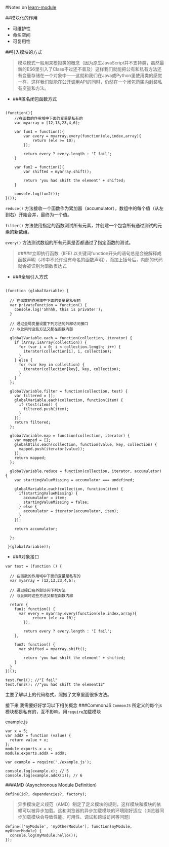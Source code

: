 #Notes on [learn-module](https://zhuanlan.zhihu.com/p/22890374)

##模块化的作用

* 可维护性
* 命名空间
* 可复用性

##引入模块的方式
>模块模式一般用来模拟类的概念（因为原生JavaScript并不支持类，虽然最新的ES6里引入了Class不过还不普及）这样我们就能把公有和私有方法还有变量存储在一个对象中——这就和我们在Java或Python里使用类的感觉一样。这样我们就能在公开调用API的同时，仍然在一个闭包范围内封装私有变量和方法。

* ###匿名闭包函数方式
```

(function(){
	//在函数的作用域中下面的变量是私有的
	var myarray = [12,13,23,4,6];

	var fun1 = function(){
		var every = myarray.every(function(ele,index,array){
			return (ele >= 10);
		});

		return every ? every.length : 'I fail';
	}

	var fun2 = function(){
		var shifted = myarray.shift();

		return 'you had shift the element' + shifted;
	}

	console.log(fun2());
}());

```


`reduce()` 方法接收一个函数作为累加器（accumulator），数组中的每个值（从左到右）开始合并，最终为一个值。

`filter()` 方法使用指定的函数测试所有元素，并创建一个包含所有通过测试的元素的新数组。

`every()` 方法测试数组的所有元素是否都通过了指定函数的测试。

>#####立即执行函数（IIFE)
以关键词function开头的语句总是会被解释成函数声明（JS中不允许没有命名的函数声明），而加上括号后，内部的代码就会被识别为函数表达式


* ###全局引入方式

```

(function (globalVariable) {

  // 在函数的作用域中下面的变量是私有的
  var privateFunction = function() {
    console.log('Shhhh, this is private!');
  }

  // 通过全局变量设置下列方法的外部访问接口
  // 与此同时这些方法又都在函数内部

  globalVariable.each = function(collection, iterator) {
    if (Array.isArray(collection)) {
      for (var i = 0; i < collection.length; i++) {
        iterator(collection[i], i, collection);
      }
    } else {
      for (var key in collection) {
        iterator(collection[key], key, collection);
      }
    }
  };

  globalVariable.filter = function(collection, test) {
    var filtered = [];
    globalVariable.each(collection, function(item) {
      if (test(item)) {
        filtered.push(item);
      }
    });
    return filtered;
  };

  globalVariable.map = function(collection, iterator) {
    var mapped = [];
    globalUtils.each(collection, function(value, key, collection) {
      mapped.push(iterator(value));
    });
    return mapped;
  };

  globalVariable.reduce = function(collection, iterator, accumulator) {
    var startingValueMissing = accumulator === undefined;

    globalVariable.each(collection, function(item) {
      if(startingValueMissing) {
        accumulator = item;
        startingValueMissing = false;
      } else {
        accumulator = iterator(accumulator, item);
      }
    });

    return accumulator;

  };

 }(globalVariable));

```

* ###对象接口

```
var test = (function () {

  // 在函数的作用域中下面的变量是私有的
  var myarray = [12,13,23,4,6];

  // 通过接口在外部访问下列方法
  // 与此同时这些方法又都在函数内部

  return {
    fun1: function() {
      var every = myarray.every(function(ele,index,array){
			return (ele >= 10);
		});

		return every ? every.length : 'I fail';
    },

    fun2: function() {
      var shifted = myarray.shift();

		return 'you had shift the element' + shifted;
    }
  }
})();

test.fun1(); //"I fail"
test.fun2(); //"you had shift the element12"

```

主要了解以上的代码格式，照搬了文章里面很多方法。


接下来
我需要好好学习以下相关概念
###CommonJS
`CommonJS` 所定义的每个js模块都是私有的，互不影响。用`require`加载模块

example.js
```
var x = 5;
var addX = function (value) {
  return value + x;
};
module.exports.x = x;
module.exports.addX = addX;
```

```
var example = require('./example.js');

console.log(example.x); // 5
console.log(example.addX(1)); // 6

```
###AMD
(Asynchronous Module Definition)
```
define(id?, dependencies?, factory);
```
>异步模块定义规范（AMD）制定了定义模块的规则，这样模块和模块的依赖可以被异步加载。这和浏览器的异步加载模块的环境刚好适应（浏览器同步加载模块会导致性能、可用性、调试和跨域访问等问题）

```
define(['myModule', 'myOtherModule'], function(myModule, myOtherModule) {
  console.log(myModule.hello());
});
```



